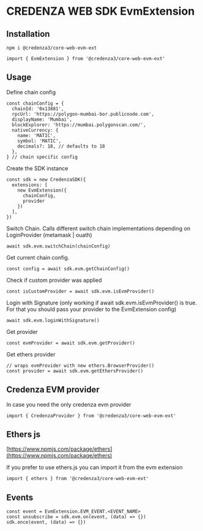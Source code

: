 # CREDENZA WEB SDK EvmExtension

## Installation

```
npm i @credenza3/core-web-evm-ext

import { EvmExtension } from '@credenza3/core-web-evm-ext'
```

## Usage

Define chain config

```
const chainConfig = {
  chainId: '0x13881',
  rpcUrl: 'https://polygon-mumbai-bor.publicnode.com',
  displayName: 'Mumbai',
  blockExplorer: 'https://mumbai.polygonscan.com/',
  nativeCurrency: {
    name: 'MATIC',
    symbol: 'MATIC',
    decimals?: 18, // defaults to 18
  },
} // chain specific config
```

Create the SDK instance

```
const sdk = new CredenzaSDK({
  extensions: [
    new EvmExtension({
      chainConfig,
      provider
    })
  ],
})
```

Switch Chain. Calls different switch chain implementations depending on LoginProvider (metamask | ouath)

```
await sdk.evm.switchChain(chainConfig)
```

Get current chain config.

```
const config = await sdk.evm.getChainConfig()
```

Check if custom provider was applied

```
const isCustomProvider = await sdk.evm.isEvmProvider()
```

Login with Signature (only working if await sdk.evm.isEvmProvider() is true. For that you should pass your provider to the EvmExtension config)

```
await sdk.evm.loginWithSignature()
```

Get provider

```
const evmProvider = await sdk.evm.getProvider()
```

Get ethers provider

```
// wraps evmProvider with new ethers.BrowserProvider()
const provider = await sdk.evm.getEthersProvider()
```

## Credenza EVM provider

In case you need the only credenza evm provider

```
import { CredenzaProvider } from '@credenza3/core-web-evm-ext'
```

## Ethers js

[https://www.npmjs.com/package/ethers](https://www.npmjs.com/package/ethers)

If you prefer to use ethers.js you can import it from the evm extension

```
import { ethers } from '@credenza3/core-web-evm-ext'
```

## Events

```
const event = EvmExtension.EVM_EVENT.<EVENT_NAME>
const unsubscribe = sdk.evm.on(event, (data) => {})
sdk.once(event, (data) => {})
```
